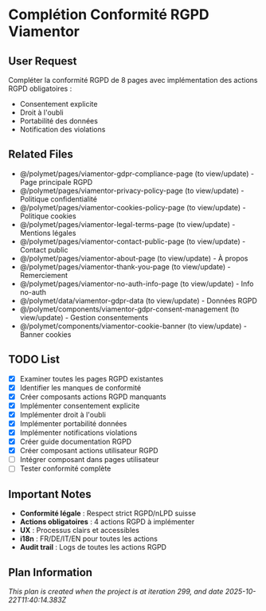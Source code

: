 # Complétion Conformité RGPD Viamentor

## User Request
Compléter la conformité RGPD de 8 pages avec implémentation des actions RGPD obligatoires :
- Consentement explicite
- Droit à l'oubli
- Portabilité des données
- Notification des violations

## Related Files
- @/polymet/pages/viamentor-gdpr-compliance-page (to view/update) - Page principale RGPD
- @/polymet/pages/viamentor-privacy-policy-page (to view/update) - Politique confidentialité
- @/polymet/pages/viamentor-cookies-policy-page (to view/update) - Politique cookies
- @/polymet/pages/viamentor-legal-terms-page (to view/update) - Mentions légales
- @/polymet/pages/viamentor-contact-public-page (to view/update) - Contact public
- @/polymet/pages/viamentor-about-page (to view/update) - À propos
- @/polymet/pages/viamentor-thank-you-page (to view/update) - Remerciement
- @/polymet/pages/viamentor-no-auth-info-page (to view/update) - Info no-auth
- @/polymet/data/viamentor-gdpr-data (to view/update) - Données RGPD
- @/polymet/components/viamentor-gdpr-consent-management (to view/update) - Gestion consentements
- @/polymet/components/viamentor-cookie-banner (to view/update) - Banner cookies

## TODO List
- [x] Examiner toutes les pages RGPD existantes
- [x] Identifier les manques de conformité
- [x] Créer composants actions RGPD manquants
- [x] Implémenter consentement explicite
- [x] Implémenter droit à l'oubli
- [x] Implémenter portabilité données
- [x] Implémenter notifications violations
- [x] Créer guide documentation RGPD
- [x] Créer composant actions utilisateur RGPD
- [ ] Intégrer composant dans pages utilisateur
- [ ] Tester conformité complète

## Important Notes
- **Conformité légale** : Respect strict RGPD/nLPD suisse
- **Actions obligatoires** : 4 actions RGPD à implémenter
- **UX** : Processus clairs et accessibles
- **i18n** : FR/DE/IT/EN pour toutes les actions
- **Audit trail** : Logs de toutes les actions RGPD

  
## Plan Information
*This plan is created when the project is at iteration 299, and date 2025-10-22T11:40:14.383Z*
